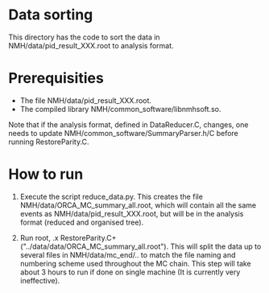 Data sorting
============
This directory has the code to sort the data in NMH/data/pid_result_XXX.root to analysis format.

Prerequisities
==============
* The file NMH/data/pid_result_XXX.root.
* The compiled library NMH/common_software/libnmhsoft.so.

Note that if the analysis format, defined in DataReducer.C, changes, one needs to update
NMH/common_software/SummaryParser.h/C before running RestoreParity.C.

How to run
==========
1. Execute the script reduce_data.py. This creates the file NMH/data/ORCA_MC_summary_all.root, which
   will contain all the same events as NMH/data/pid_result_XXX.root, but will be in the analysis
   format (reduced and organised tree).
   
2. Run root, .x RestoreParity.C+("../data/data/ORCA_MC_summary_all.root"). This will split the data
   up to several files in NMH/data/mc_end/.. to match the file naming and numbering scheme used
   throughout the MC chain. This step will take about 3 hours to run if done on single machine
   (It is currently very ineffective).